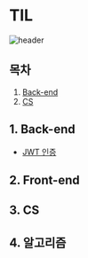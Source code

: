 # TIL

![header](https://capsule-render.vercel.app/api?type=waving&color=auto&height=200&section=header&text=Today%20I%20Learned&fontSize=90)

## 목차

1. [Back-end](#1.-Back-end)<br>
2. [CS](#2.-CS)<br>


## 1. Back-end

* [JWT 인증](./WEB/Back-end/JWT%20인증.md)

## 2. Front-end

## 3. CS

## 4. 알고리즘
